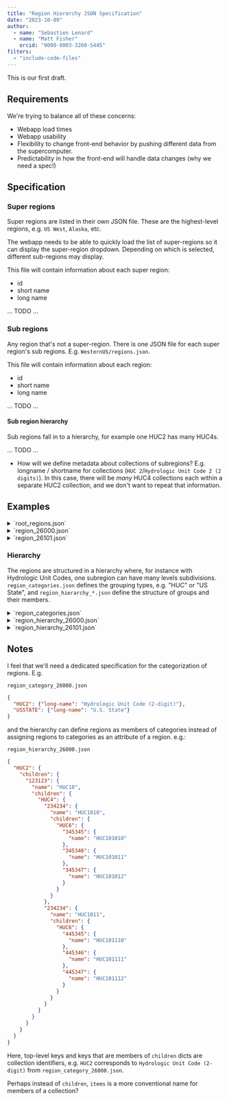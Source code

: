 ```yaml
---
title: "Region Hierarchy JSON Specification"
date: "2023-10-09"
author:
  - name: "Sebastien Lenard"
  - name: "Matt Fisher"
    orcid: "0000-0003-3260-5445"
filters:
  - "include-code-files"
---
```


This is our first draft.

## Requirements

We're trying to balance all of these concerns:

- Webapp load times
- Webapp usability
- Flexibility to change front-end behavior by pushing different data from the
  supercomputer.
- Predictability in how the front-end will handle data changes (why we need a spec!)


## Specification

### Super regions

Super regions are listed in their own JSON file. These are the highest-level regions,
e.g. `US West`, `Alaska`, etc.

The webapp needs to be able to quickly load the list of super-regions so it can display
the super-region dropdown. Depending on which is selected, different sub-regions may
display.

This file will contain information about each super region:

- id
- short name
- long name

... TODO ...


### Sub regions

Any region that's not a super-region. There is one JSON file for each super region's sub
regions. E.g. `WesternUS/regions.json`.

This file will contain information about each region:

- id
- short name
- long name


... TODO ...


#### Sub region hierarchy

Sub regions fall in to a hierarchy, for example one HUC2 has many HUC4s.

... TODO ...

- How will we define metadata about collections of subregions? E.g. longname / shortname
  for collections (`HUC 2`/`Hydrologic Unit Code 2 (2 digits)`). In this case, there
  will be _many_ HUC4 collections each within a separate HUC2 collection, and we don't
  want to repeat that information.


## Examples

<details>
<summary>`root_regions.json`</summary>
```{.json include="root_regions.json"}
```
</details>

<details>
<summary>`region_26000.json`</summary>
```{.json include="region_26000.json"}
```
</details>

<details>
<summary>`region_26101.json`</summary>
```{.json include="region_26101.json"}
```
</details>


### Hierarchy

The regions are structured in a hierarchy where, for instance with Hydrologic Unit
Codes, one subregion can have many levels subdivisions. `region_categories.json` defines
the grouping types, e.g. "HUC" or "US State", and `region_hierarchy_*.json` define the
structure of groups and their members.

<details>
<summary>`region_categories.json`</summary>
```{.json include="region_categories.json"}
```
</details>

<details>
<summary>`region_hierarchy_26000.json`</summary>
```{.json include="region_hierarchy_26000.json"}
```
</details>

<details>
<summary>`region_hierarchy_26101.json`</summary>
```{.json include="region_hierarchy_26101.json"}
```
</details>


## Notes

I feel that we'll need a dedicated specification for the categorization of regions. E.g.

`region_category_26000.json`
```json
{
  "HUC2": {"long-name": "Hydrologic Unit Code (2-digit)"},
  "USSTATE": {"long-name": "U.S. State"}
}
```

and the hierarchy can define regions as members of categories instead of assigning
regions to categories as an attribute of a region. e.g.:

`region_hierarchy_26000.json`
```json
{
  "HUC2": {
    "children": {
      "123123": {
        "name": "HUC10",
        "children": {
          "HUC4": {
            "234234": {
              "name": "HUC1010",
              "children": {
                "HUC6": {
                  "345345": {
                    "name": "HUC101010"
                  },
                  "345346": {
                    "name": "HUC101011"
                  },
                  "345347": {
                    "name": "HUC101012"
                  }
                }
              }
            },
            "234234": {
              "name": "HUC1011",
              "children": {
                "HUC6": {
                  "445345": {
                    "name": "HUC101110"
                  },
                  "445346": {
                    "name": "HUC101111"
                  },
                  "445347": {
                    "name": "HUC101112"
                  }
                }
              }
            }
          }
        }
      }
    }
  }
}
```

Here, top-level keys and keys that are members of `children` dicts are collection
identifiers, e.g. `HUC2` corresponds to `Hydrologic Unit Code (2-digit)` from
`region_category_26000.json`.

Perhaps instead of `children`, `items` is a more conventional name for members of a
collection?
